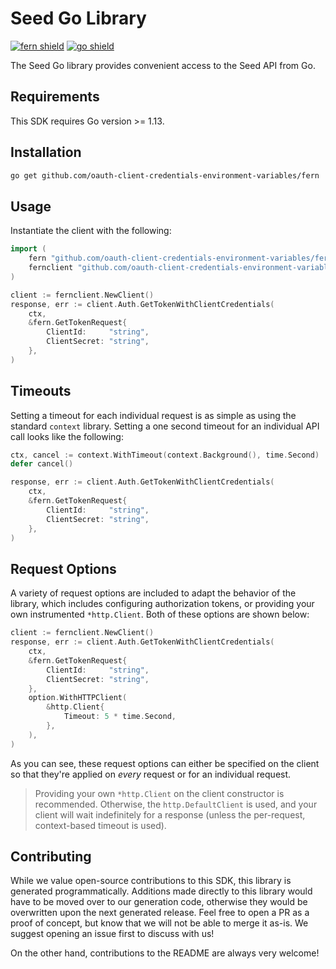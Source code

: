 # Seed Go Library

[![fern shield](https://img.shields.io/badge/%F0%9F%8C%BF-SDK%20generated%20by%20Fern-brightgreen)](https://github.com/fern-api/fern)
[![go shield](https://img.shields.io/badge/go-docs-blue)](https://pkg.go.dev/github.com/oauth-client-credentials-environment-variables/fern)

The Seed Go library provides convenient access to the Seed API from Go.

## Requirements

This SDK requires Go version >= 1.13.

## Installation

```sh
go get github.com/oauth-client-credentials-environment-variables/fern
```

## Usage

Instantiate the client with the following:

```go
import (
	fern "github.com/oauth-client-credentials-environment-variables/fern"
	fernclient "github.com/oauth-client-credentials-environment-variables/fern/client"
)

client := fernclient.NewClient()
response, err := client.Auth.GetTokenWithClientCredentials(
	ctx,
	&fern.GetTokenRequest{
		ClientId:     "string",
		ClientSecret: "string",
	},
)
```

## Timeouts

Setting a timeout for each individual request is as simple as
using the standard `context` library. Setting a one second timeout
for an individual API call looks like the following:

```go
ctx, cancel := context.WithTimeout(context.Background(), time.Second)
defer cancel()

response, err := client.Auth.GetTokenWithClientCredentials(
	ctx,
	&fern.GetTokenRequest{
		ClientId:     "string",
		ClientSecret: "string",
	},
)
```

## Request Options

A variety of request options are included to adapt the behavior of the library,
which includes configuring authorization tokens, or providing your own instrumented
`*http.Client`. Both of these options are shown below:

```go
client := fernclient.NewClient()
response, err := client.Auth.GetTokenWithClientCredentials(
	ctx,
	&fern.GetTokenRequest{
		ClientId:     "string",
		ClientSecret: "string",
	},
	option.WithHTTPClient(
		&http.Client{
			Timeout: 5 * time.Second,
		},
	),
)
```
As you can see, these request options can either be specified on the client so that
they're applied on _every_ request or for an individual request.

> Providing your own `*http.Client` on the client constructor is recommended. Otherwise,
> the `http.DefaultClient` is used, and your client will wait indefinitely for a response
> (unless the per-request, context-based timeout is used).


## Contributing

While we value open-source contributions to this SDK, this library is generated programmatically.
Additions made directly to this library would have to be moved over to our generation code,
otherwise they would be overwritten upon the next generated release. Feel free to open a PR as
a proof of concept, but know that we will not be able to merge it as-is. We suggest opening
an issue first to discuss with us!

On the other hand, contributions to the README are always very welcome!